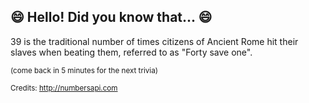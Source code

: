 ## 😄 Hello! Did you know that... 😄
39 is the traditional number of times citizens of Ancient Rome hit their slaves when beating them, referred to as "Forty save one".

<sup>(come back in 5 minutes for the next trivia)</sup>


<sup>Credits: http://numbersapi.com</sup>
